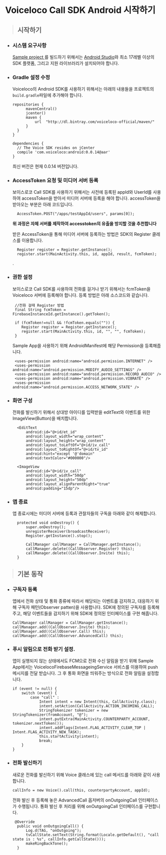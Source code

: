 # Voiceloco Call SDK Android 시작하기

> ## 시작하기

* ### 시스템 요구사항

  [Sample project ](https://github.com/VoicelocoSDK/voice-sample-android)를 빌드하기 위해서는 [Android Studio](https://developer.android.com/studio/index.html)와 최소 17레벨 이상의 SDK 플랫폼, 그리고 지원 라이브러리가 설치되어야 합니다.

* ### Gradle 설정 수정

  Voiceloco의 Android SDK를 사용하기 위해서는 아래의 내용들을 프로젝트의 `build.gradle`파일에 추가해야 합니다.

  ```
  repositories {
        mavenCentral()
        jcenter()
        maven {
            url  "http://dl.bintray.com/voiceloco-official/maven/"
        }
    }
  }

  dependencies {
    // The Voice SDK resides on jCenter
    compile 'com.voiceloco:android:0.0.14@aar'
  }
  ```

  최신 버전은 현재 0.0.14 버전입니다.

* ### AccessToken 요청 및 미디어 서버 등록

  보이스로코 Call SDK를 사용하기 위해서는 사전에 등록된 appId와 UserId를 사용하여 accessToken을 받아서 미디어 서버에 등록을 해야 합니다. accessToken을 받아오는 부분은 아래 코드입니다.

  ```
    AccessToken.POST("/apps/testAppId/users", params[0]);
  ```

  **위 과정은 자체 서버를 제작하여 accesstoken의 유출을 방지할 것을 추천합니다**

  받은 AccessToken을 통해 미디어 서버에 등록하는 방법은 SDK의 Register 클레스를 이용합니다.

  ```
    Register register = Register.getInstance();
    register.start(MainActivity.this, id, appId, result, fcmToken);
  ```

  .

* ### 권한 설정

  보이스로코 Call SDK를 사용하여 전화를 걸거나 받기 위해서는 fcmToken을 Voiceloco 서버에 등록해야 합니다. 등록 방법은 아래 소스코드와 같습니다.

  ```
   //전화 걸때 Register 방법
   final String fcmToken = FirebaseInstanceId.getInstance().getToken();

   if (fcmToken!=null && !fcmToken.equals("")) {
      Register register = Register.getInstance();
      register.start(MainActivity.this, id, "", "", fcmToken);
   }
  ```

  Sample App을 사용하기 위해 AndroidManifest에 해당 Permission을 등록해줍니다.

  ```
   <uses-permission android:name="android.permission.INTERNET" />
   <uses-permission android:name="android.permission.MODIFY_AUDIO_SETTINGS" />
   <uses-permission android:name="android.permission.RECORD_AUDIO" />
   <uses-permission android:name="android.permission.VIBRATE" />
   <uses-permission android:name="android.permission.ACCESS_NETWORK_STATE" />
  ```

* ### 화면 구성

  전화를 발신하기 위해서 상대방 아이디를 입력받을 editText와 이벤트를 위한 ImageView\(Button\)을 배치합니다.

  ```
    <EditText
        android:id="@+id/et_id"
        android:layout_width="wrap_content"
        android:layout_height="wrap_content"
        android:layout_toLeftOf="@+id/iv_call"
        android:layout_toRightOf="@+id/tv_id"
        android:hint="except '@'domain"
        android:textColor="#000000"/>

    <ImageView
        android:id="@+id/iv_call"
        android:layout_width="50dp"
        android:layout_height="50dp"
        android:layout_alignParentRight="true"
        android:padding="15dp"/>
  ```

* ### 앱 종료

  앱 종료시에는 미디어 서버에 등록과 관찰자들의 구독을 아래와 같이 해제합니다.

  ```
    protected void onDestroy() {
        super.onDestroy();
        unregisterReceiver(broadcastReceiver);
        Register.getInstance().stop();

        CallManager callManager = CallManager.getInstance();
        callManager.delete((CallObserver.Register) this);
        callManager.delete((CallObserver.Invite) this);
    }
  ```

> ## 기본 동작

* ### 구독자 등록

  앱에서 전화 상태 및 통화 종류에 따라서 해당되는 이벤트를 감지하고, 대응하기 위해 구독자 패턴\(Observer patten\)을 사용합니다. SDK에 정의된 구독자를 등록해주고, 해당 이벤트들을 감지하기 위해 SDK에 정의된 인터페이스를 구현 해줍니다.

  ```
  CallManager callManager = CallManager.getInstance();
  callManager.add((CallObserver.Invite) this);
  callManager.add((CallObserver.Call) this);
  callManager.add((CallObserver.AdvancedCall) this);
  ```

* ### 푸시 알림으로 전화 받기 설정.

  앱이 실행되지 않는 상태에서도 FCM으로 전화 수신 알림을 받기 위해 Sample App에서는 VoicelocoFirebaseMessageingService 서비스를 이용하여 push 메시지를 전달 받습니다. 그 후 통화 화면을 띄워주는 방식으로 전화 알림을 설정합니다.

  ```
  if (event != null) {
      switch (event) {
          case "call" :
              Intent intent = new Intent(this, CallActivity.class);
              intent.setAction(CallActivity.ACTION_INCOMING_CALL);
              StringTokenizer tokenizer = new StringTokenizer(fromAccount, "@");
              intent.putExtra(MainActivity.COUNTERPARTY_ACCOUNT, tokenizer.nextToken());
              intent.addFlags(Intent.FLAG_ACTIVITY_CLEAR_TOP | Intent.FLAG_ACTIVITY_NEW_TASK);
              this.startActivity(intent);
              break;
      }
  }
  ```

* ### 전화 발신하기

  새로운 전화를 발신하기 위해 Voice 클래스에 있는 call 메서드를 아래와 같이 사용합니다.

  ```
  callInfo = new Voice().call(this, counterpartyAccount, appId);
  ```

  전화 발신 후 등록해 놓은 AdvancedCall 옵저버의 onOutgoingCall 인터페이스가 수행됩니다. 통화 발신 후 처리를 위해 onOutgoingCall 인터페이스를 구현합니다.

  ```
   @Override
    public void onOutgoingCall() {
        Log.d(TAG, "onOutgoing");
        tvCallState.setText(String.format(Locale.getDefault(), "call state is : %s", callInfo.getCallState()));
        makeRingBackTone();
    }
  ```


